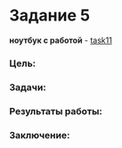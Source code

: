 # Задание 5
**ноутбук с работой** - [task11](https://github.com/alkomarova/math_modeling/blob/task11/task11.ipynb)
### Цель:


### Задачи: 


### Результаты работы:



### Заключение: 
